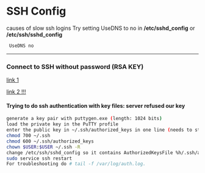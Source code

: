 
# SSH Config 
causes of slow ssh logins
Try setting UseDNS to no in **/etc/sshd_config** or **/etc/ssh/sshd_config**

``` console
 UseDNS no 
 ```

________
### Connect to SSH without password (RSA KEY)


[link 1 ](https://geekdudes.wordpress.com/2016/10/06/ssh-login-without-password-from-windows-to-ubuntu-server-16-04-1-lts/)

[link 2 !!! ](https://askubuntu.com/questions/306798/trying-to-do-ssh-authentication-with-key-files-server-refused-our-key)


#### Trying to do ssh authentication with key files: server refused our key

``` bash 
generate a key pair with puttygen.exe (length: 1024 bits)
load the private key in the PuTTY profile
enter the public key in ~/.ssh/authorized_keys in one line (needs to start with ssh-rsa)
chmod 700 ~/.ssh
chmod 600 ~/.ssh/authorized_keys
chown $USER:$USER ~/.ssh -R
change /etc/ssh/sshd_config so it contains AuthorizedKeysFile %h/.ssh/authorized_keys
sudo service ssh restart
For troubleshooting do # tail -f /var/log/auth.log.

```
